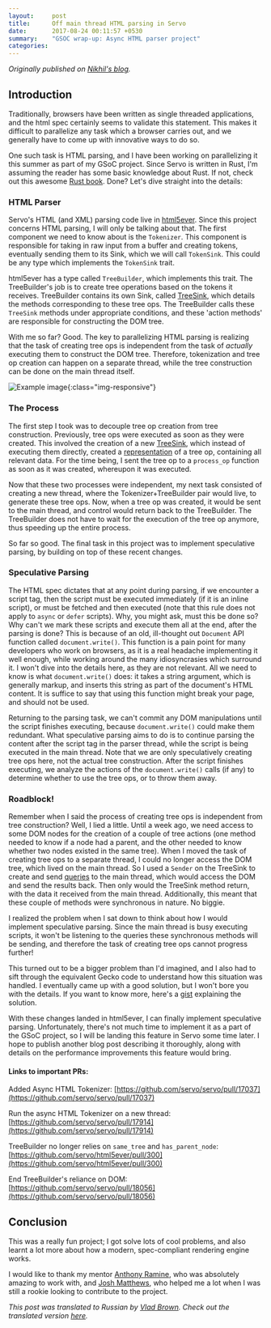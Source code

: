 ```yaml
---
layout:     post
title:      Off main thread HTML parsing in Servo
date:       2017-08-24 00:11:57 +0530
summary:    "GSOC wrap-up: Async HTML parser project"
categories:
---
```


_Originally published on [Nikhil's blog](https://cynicaldevil.github.io/blog/2017/08/24/async-html-parsing-in-servo.html)._

## Introduction
Traditionally, browsers have been written as single threaded applications, and the html spec certainly seems
to validate this statement. This makes it difficult to parallelize any task which a browser carries out, and
we generally have to come up with innovative ways to do so.

One such task is HTML parsing, and I have been working on parallelizing it this summer as part of my GSoC
project. Since Servo is written in Rust, I'm assuming the reader has some basic knowledge about Rust.
If not, check out this awesome [Rust book](https://doc.rust-lang.org/book/second-edition/). Done? Let's dive straight into the details:

### HTML Parser
Servo's HTML (and XML) parsing code live in [html5ever](https://github.com/servo/html5ever). Since this project concerns HTML parsing, I will only be talking about that. The first component we need to know about is the `Tokenizer`. This component is responsible for taking in raw input from a buffer and creating tokens, eventually sending them to its Sink, which we will call `TokenSink`. This could be any type which implements the `TokenSink` trait.

html5ever has a type called `TreeBuilder`, which implements this trait. The TreeBuilder's job is to create tree operations based on the tokens it receives. TreeBuilder contains its own Sink, called [TreeSink](https://doc.servo.org/markup5ever/interface/tree_builder/trait.TreeSink.html), which details the methods corresponding to these tree ops. The TreeBuilder calls these `TreeSink` methods under appropriate conditions, and these 'action methods' are responsible for constructing the DOM tree.

With me so far? Good. The key to parallelizing HTML parsing is realizing that the task of creating tree ops is independent from the task of *actually* executing them to construct the DOM tree. Therefore, tokenization and tree op creation can happen on a separate thread, while the tree construction can be done on the main thread itself.

![Example image](https://cynicaldevil.github.io/assets/parsing_diagram.png){:class="img-responsive"}

### The Process
The first step I took was to decouple tree op creation from tree construction. Previously, tree ops were executed as soon as they were created. This involved the creation of a new [TreeSink](https://github.com/servo/servo/blob/270d445f27631ee6388f837545a5440f50e0cafb/components/script/dom/servoparser/async_html.rs#L512), which instead of executing them directly, created a [representation](hhttps://github.com/servo/servo/blob/270d445f27631ee6388f837545a5440f50e0cafb/components/script/dom/servoparser/async_html.rs#L59-L105) of a tree op, containing all relevant data. For the time being, I sent the tree op to a `process_op` function as soon as it was created, whereupon it was executed.

Now that these two processes were independent, my next task consisted of creating a new thread, where the Tokenizer+TreeBuilder pair would live, to generate these tree ops. Now, when a tree op was created, it would be sent to the main thread, and control would return back to the TreeBuilder. The TreeBuilder does not have to wait for the execution of the tree op anymore, thus speeding up the entire process.

So far so good. The final task in this project was to implement speculative parsing, by building on top of these recent changes.

### Speculative Parsing
The HTML spec dictates that at any point during parsing, if we encounter a script tag, then the script must be executed immediately (if it is an inline script), or must be fetched and then executed (note that this rule does not apply to `async` or `defer` scripts). Why, you might ask, must this be done so? Why can't we mark these scripts and execute them all at the end, after the parsing is done? This is because of an old, ill-thought out `Document` API function called `document.write()`. This function is a pain point for many developers who work on browsers, as it is a real headache implementing it well enough, while working around the many idiosyncrasies which surround it. I won't dive into the details here, as they are not relevant. All we need to know is what `document.write()` does: it takes a string argument, which is generally markup, and inserts this string as part of the document's HTML content. It is suffice to say that using this function might break your page, and should not be used.

Returning to the parsing task, we can't commit any DOM manipulations until the script finishes executing, because `document.write()` could make them redundant. What speculative parsing aims to do is to continue parsing the content after the script tag in the parser thread, while the script is being executed in the main thread. Note that we are only speculatively creating tree ops here, not the actual tree construction. After the script finishes executing, we analyze the actions of the `document.write()` calls (if any) to determine whether to use the tree ops, or to throw them away.

### Roadblock!
Remember when I said the process of creating tree ops is independent from tree construction? Well, I lied a little. Until a week ago, we need access to some DOM nodes for the creation of a couple of tree actions (one method needed to know if a node had a parent, and the other needed to know whether two nodes existed in the same tree). When I moved the task of creating tree ops to a separate thread, I could no longer access the DOM tree, which lived on the main thread. So I used a `Sender` on the TreeSink to create and send [queries](https://github.com/servo/servo/pull/17565/files#diff-10b46cb1e26142d2058e291de25bd4c7R133) to the main thread, which would access the DOM and send the results back. Then only would the TreeSink method return, with the data it received from the main thread. Additionally, this meant that these couple of methods were synchronous in nature. No biggie.

I realized the problem when I sat down to think about how I would implement speculative parsing. Since the main thread is busy executing scripts, it won't be listening to the queries these synchronous methods will be sending, and therefore the task of creating tree ops cannot progress further!

This turned out to be a bigger problem than I'd imagined, and I also had to sift through the equivalent Gecko code to understand how this situation was handled. I eventually came up with a good solution, but I won't bore you with the details. If you want to know more, here's a [gist](https://gist.github.com/cynicaldevil/09fb8a6dd1db58852d2085ac59ca0f9b) explaining the solution.

With these changes landed in html5ever, I can finally implement speculative parsing. Unfortunately, there's not much time to implement it as a part of the GSoC project, so I will be landing this feature in Servo some time later. I hope to publish another blog post describing it thoroughly, along with details on the performance improvements this feature would bring.

#### Links to important PRs:
Added Async HTML Tokenizer: [https://github.com/servo/servo/pull/17037](https://github.com/servo/servo/pull/17037)

Run the async HTML Tokenizer on a new thread: [https://github.com/servo/servo/pull/17914](https://github.com/servo/servo/pull/17914)

TreeBuilder no longer relies on `same_tree` and `has_parent_node`: [https://github.com/servo/html5ever/pull/300](https://github.com/servo/html5ever/pull/300)

End TreeBuilder's reliance on DOM: [https://github.com/servo/servo/pull/18056](https://github.com/servo/servo/pull/18056)

## Conclusion
This was a really fun project; I got solve lots of cool problems, and also learnt a lot more about how a modern, spec-compliant rendering engine works.

I would like to thank my mentor [Anthony Ramine](https://twitter.com/nokusu), who was absolutely amazing to work with, and [Josh Matthews](https://twitter.com/lastontheboat), who helped me a lot when I was still a rookie looking to contribute to the project.

_This post was translated to Russian by [Vlad Brown](http://howtorecover.me/). Check out the translated version [here](http://howtorecover.me/vyvod-osnovnoi-vetkoi-analiza-html-v-servo)._
